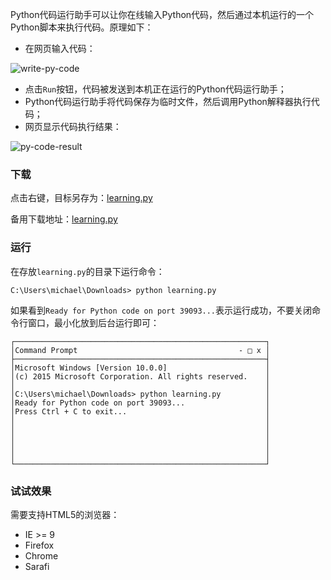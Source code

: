 Python代码运行助手可以让你在线输入Python代码，然后通过本机运行的一个Python脚本来执行代码。原理如下：

- 在网页输入代码：

![write-py-code](https://cdn.liaoxuefeng.com/cdn/files/attachments/00151105761649145d98cb75c184d999188e00144080001000/l)

- 点击`Run`按钮，代码被发送到本机正在运行的Python代码运行助手；
- Python代码运行助手将代码保存为临时文件，然后调用Python解释器执行代码；
- 网页显示代码执行结果：

![py-code-result](https://cdn.liaoxuefeng.com/cdn/files/attachments/001511057552810cf7aedd531914bbd925e66332e04f727000/l)

### 下载

点击右键，目标另存为：[learning.py](https://raw.githubusercontent.com/michaelliao/learn-python3/master/teach/learning.py)

备用下载地址：[learning.py](https://pan.baidu.com/s/1kU5OCOB#list/path=%2Fpub%2Fpython)

### 运行

在存放`learning.py`的目录下运行命令：

```
C:\Users\michael\Downloads> python learning.py
```

如果看到`Ready for Python code on port 39093...`表示运行成功，不要关闭命令行窗口，最小化放到后台运行即可：

```
┌────────────────────────────────────────────────────────┐
│Command Prompt                                    - □ x │
├────────────────────────────────────────────────────────┤
│Microsoft Windows [Version 10.0.0]                      │
│(c) 2015 Microsoft Corporation. All rights reserved.    │
│                                                        │
│C:\Users\michael\Downloads> python learning.py          │
│Ready for Python code on port 39093...                  │
│Press Ctrl + C to exit...                               │
│                                                        │
│                                                        │
│                                                        │
│                                                        │
│                                                        │
└────────────────────────────────────────────────────────┘
```

### 试试效果

需要支持HTML5的浏览器：

- IE >= 9
- Firefox
- Chrome
- Sarafi